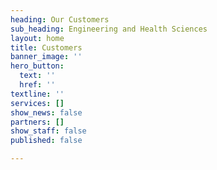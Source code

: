 ```yaml
---
heading: Our Customers
sub_heading: Engineering and Health Sciences
layout: home
title: Customers
banner_image: ''
hero_button:
  text: ''
  href: ''
textline: ''
services: []
show_news: false
partners: []
show_staff: false
published: false

---
```

